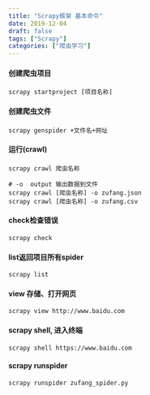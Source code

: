 ```yaml
---
title: "Scrapy框架 基本命令"
date: 2019-12-04
draft: false
tags: ["Scrapy"]
categories: ["爬虫学习"]
---
```


#### 创建爬虫项目
```
scrapy startproject [项目名称]
```

#### 创建爬虫文件
```
scrapy genspider +文件名+网址
```

#### 运行(crawl)
```
scrapy crawl 爬虫名称

# -o  output 输出数据到文件
scrapy crawl [爬虫名称] -o zufang.json
scrapy crawl [爬虫名称] -o zufang.csv
```

#### check检查错误
```
scrapy check
```

#### list返回项目所有spider
```
scrapy list
```

#### view 存储、打开网页
```
scrapy view http://www.baidu.com
```

#### scrapy shell, 进入终端
```
scrapy shell https://www.baidu.com
```

#### scrapy runspider
```
scrapy runspider zufang_spider.py
```